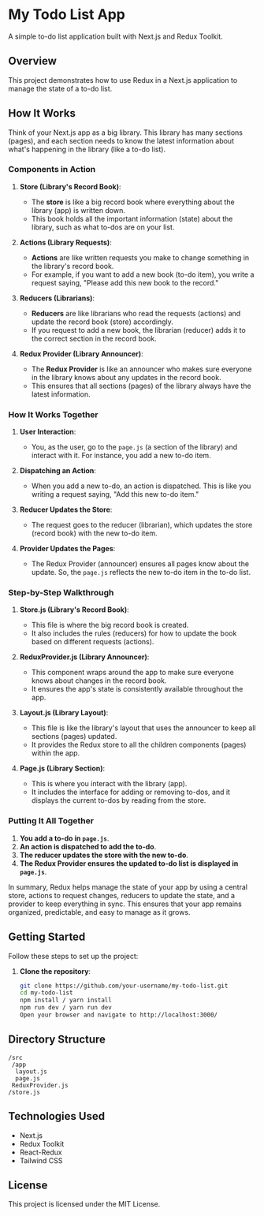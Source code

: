 # My Todo List App

A simple to-do list application built with Next.js and Redux Toolkit.

## Overview

This project demonstrates how to use Redux in a Next.js application to manage the state of a to-do list.

## How It Works

Think of your Next.js app as a big library. This library has many sections (pages), and each section needs to know the latest information about what's happening in the library (like a to-do list).

### Components in Action

1. **Store (Library's Record Book)**:
   - The **store** is like a big record book where everything about the library (app) is written down.
   - This book holds all the important information (state) about the library, such as what to-dos are on your list.

2. **Actions (Library Requests)**:
   - **Actions** are like written requests you make to change something in the library's record book.
   - For example, if you want to add a new book (to-do item), you write a request saying, "Please add this new book to the record."

3. **Reducers (Librarians)**:
   - **Reducers** are like librarians who read the requests (actions) and update the record book (store) accordingly.
   - If you request to add a new book, the librarian (reducer) adds it to the correct section in the record book.

4. **Redux Provider (Library Announcer)**:
   - The **Redux Provider** is like an announcer who makes sure everyone in the library knows about any updates in the record book.
   - This ensures that all sections (pages) of the library always have the latest information.

### How It Works Together

1. **User Interaction**:
   - You, as the user, go to the `page.js` (a section of the library) and interact with it. For instance, you add a new to-do item.

2. **Dispatching an Action**:
   - When you add a new to-do, an action is dispatched. This is like you writing a request saying, "Add this new to-do item."

3. **Reducer Updates the Store**:
   - The request goes to the reducer (librarian), which updates the store (record book) with the new to-do item.

4. **Provider Updates the Pages**:
   - The Redux Provider (announcer) ensures all pages know about the update. So, the `page.js` reflects the new to-do item in the to-do list.

### Step-by-Step Walkthrough

1. **Store.js (Library's Record Book)**:
   - This file is where the big record book is created.
   - It also includes the rules (reducers) for how to update the book based on different requests (actions).

2. **ReduxProvider.js (Library Announcer)**:
   - This component wraps around the app to make sure everyone knows about changes in the record book.
   - It ensures the app's state is consistently available throughout the app.

3. **Layout.js (Library Layout)**:
   - This file is like the library's layout that uses the announcer to keep all sections (pages) updated.
   - It provides the Redux store to all the children components (pages) within the app.

4. **Page.js (Library Section)**:
   - This is where you interact with the library (app).
   - It includes the interface for adding or removing to-dos, and it displays the current to-dos by reading from the store.

### Putting It All Together

1. **You add a to-do in `page.js`**.
2. **An action is dispatched to add the to-do**.
3. **The reducer updates the store with the new to-do**.
4. **The Redux Provider ensures the updated to-do list is displayed in `page.js`**.

In summary, Redux helps manage the state of your app by using a central store, actions to request changes, reducers to update the state, and a provider to keep everything in sync. This ensures that your app remains organized, predictable, and easy to manage as it grows.

## Getting Started

Follow these steps to set up the project:

1. **Clone the repository**:
   ```bash
   git clone https://github.com/your-username/my-todo-list.git
   cd my-todo-list
   npm install / yarn install
   npm run dev / yarn run dev
   Open your browser and navigate to http://localhost:3000/


## Directory Structure
    /src
     /app
      layout.js
      page.js
     ReduxProvider.js
    /store.js


## Technologies Used

- Next.js
- Redux Toolkit
- React-Redux
- Tailwind CSS

## License

This project is licensed under the MIT License.
